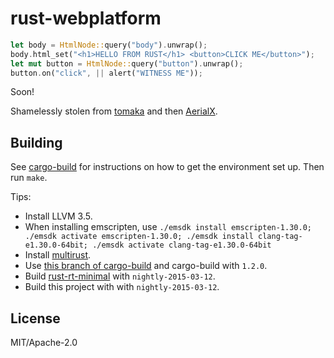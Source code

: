 # rust-webplatform

```rust
let body = HtmlNode::query("body").unwrap();
body.html_set("<h1>HELLO FROM RUST</h1> <button>CLICK ME</button>");
let mut button = HtmlNode::query("button").unwrap();
button.on("click", || alert("WITNESS ME"));
```

Soon!

Shamelessly stolen from [tomaka](https://gist.github.com/tomaka/24c058db5ae31dfafb3f) and then [AerialX](https://github.com/AerialX).

## Building

See [cargo-build](https://github.com/AerialX/cargo-build) for instructions on
how to get the environment set up. Then run `make`.

Tips:

* Install LLVM 3.5.
* When installing emscripten, use `./emsdk install emscripten-1.30.0; ./emsdk activate emscripten-1.30.0; ./emsdk install clang-tag-e1.30.0-64bit; ./emsdk activate clang-tag-e1.30.0-64bit`
* Install [multirust](https://github.com/brson/multirust).
* Use [this branch of cargo-build](https://github.com/AerialX/cargo-build/pull/4) and cargo-build with `1.2.0`.
* Build [rust-rt-minimal](https://github.com/AerialX/rust-rt-minimal) with `nightly-2015-03-12`.
* Build this project with with `nightly-2015-03-12`.

## License

MIT/Apache-2.0
